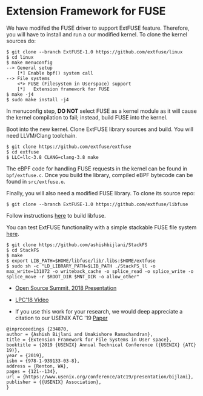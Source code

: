 # Extension Framework for FUSE

We have modifed the FUSE driver to support ExtFUSE feature. Therefore, you will have to install and run a our modified kernel. To clone the kernel sources do:
```
$ git clone --branch ExtFUSE-1.0 https://github.com/extfuse/linux 
$ cd linux
$ make menuconfig
--> General setup
	[*] Enable bpf() system call
--> File systems  
	<*> FUSE (Filesystem in Userspace) support                                                                                                                                       
	[*]   Extension framework for FUSE
$ make -j4
$ sudo make install -j4
```
In menuconfig step, **DO NOT** select FUSE as a kernel module as it will cause the kernel compilation to fail; instead, build FUSE into the kernel.

Boot into the new kernel. Clone ExtFUSE library sources and build. You will need LLVM/Clang toolchain.
```
$ git clone https://github.com/extfuse/extfuse
$ cd extfuse
$ LLC=llc-3.8 CLANG=clang-3.8 make
```

The eBPF code for handling FUSE requests in the kernel can be found in ```bpf/extfuse.c```.
Once you build the library, compiled eBPF bytecode can be found in ```src/extfuse.o```.

Finally, you will also need a modified FUSE library. To clone its source repo:
```
$ git clone --branch ExtFUSE-1.0 https://github.com/extfuse/libfuse
```
Follow instructions [here](https://github.com/libfuse/libfuse/blob/master/README.md) to build libfuse.

You can test ExtFUSE functionality with a simple stackable FUSE file system [here](https://github.com/ashishbijlani/StackFS).
```
$ git clone https://github.com/ashishbijlani/StackFS
$ cd StackFS
$ make
$ export LIB_PATH=$HOME/libfuse/lib/.libs:$HOME/extfuse
$ sudo sh -c "LD_LIBRARY_PATH=$LIB_PATH ./StackFS_ll -o max_write=131072 -o writeback_cache -o splice_read -o splice_write -o splice_move -r $ROOT_DIR $MNT_DIR -o allow_other"
```

* [Open Source Summit, 2018 Presentation](https://events.linuxfoundation.org/wp-content/uploads/2017/11/When-eBPF-Meets-FUSE-Improving-Performance-of-User-File-Systems-Ashish-Bijlani-Georgia-Tech.pdf)

* [LPC'18 Video](https://www.youtube.com/watch?v=XmoJCHNEp2w)

* If you use this work for your research, we would deep appreciate a citation to our USENIX ATC '19 [Paper](https://www.usenix.org/system/files/atc19-bijlani.pdf)

```
@inproceedings {234870,
author = {Ashish Bijlani and Umakishore Ramachandran},
title = {Extension Framework for File Systems in User space},
booktitle = {2019 {USENIX} Annual Technical Conference ({USENIX} {ATC} 19)},
year = {2019},
isbn = {978-1-939133-03-8},
address = {Renton, WA},
pages = {121--134},
url = {https://www.usenix.org/conference/atc19/presentation/bijlani},
publisher = {{USENIX} Association},
}
```
